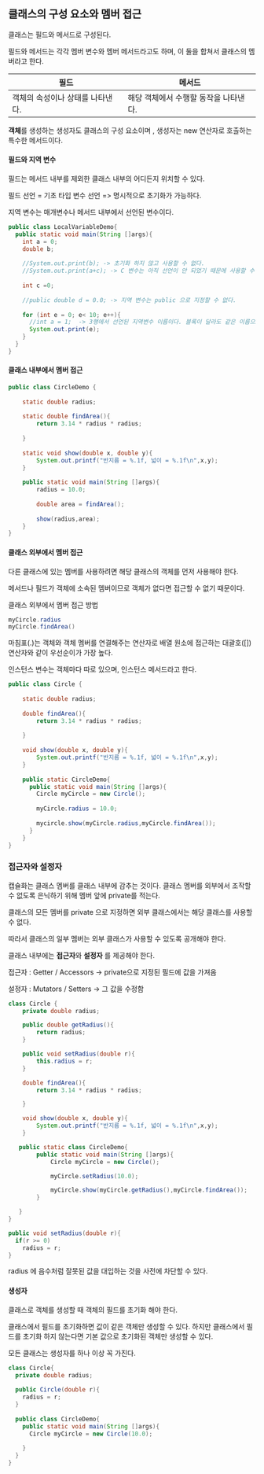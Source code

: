 ## 클래스의 구성 요소와 멤버 접근 



클래스는 필드와 메서드로 구성된다.

필드와 메서드는 각각 멤버 변수와 멤버 메서드라고도 하며, 이 둘을 합쳐서 클래스의 멤버라고 한다.

| 필드                             | 메서드                                |
| -------------------------------- | ------------------------------------- |
| 객체의 속성이나 상태를 나타낸다. | 해당 객체에서 수행할 동작을 나타낸다. |



**객체**를 생성하는 생성자도 클래스의 구성 요소이며 , 생성자는 new 연산자로 호출하는 특수한 메서드이다.



#### 필드와 지역 변수

필드는 메서드 내부를 제외한 클래스 내부의 어디든지 위치할 수 있다.

필드 선언 = 기초 타입 변수 선언 => 명시적으로 초기화가 가능하다.

지역 변수는 매개변수나 메서드 내부에서 선언된 변수이다.



```java
public class LocalVariableDemo{
  public static void main(String []args){
    int a = 0;
    double b;
    
    //System.out.print(b); -> 초기화 하지 않고 사용할 수 없다.
    //System.out.print(a+c); -> C 변수는 아직 선언이 안 되었기 때문에 사용할 수 없다.
    
    int c =0;
    
    //public double d = 0.0; -> 지역 변수는 public 으로 지정할 수 없다.
    
    for (int e = 0; e< 10; e++){
      //int a = 1;  -> 3행에서 선언된 지역변수 이름이다. 블록이 달라도 같은 이름으로는 다시 선언할 수 없다 .
      System.out.print(e);
    }
  }
}
```



#### 클래스 내부에서 멤버 접근

```java
public class CircleDemo {
    
    static double radius;
    
    static double findArea(){
        return 3.14 * radius * radius;
        
    }
    
    static void show(double x, double y){
        System.out.printf("반지름 = %.1f, 넓이 = %.1f\n",x,y);
    }
    
    public static void main(String []args){
        radius = 10.0;
        
        double area = findArea();
        
        show(radius,area);
    }
}
```





#### 클래스 외부에서 멤버 접근

다른 클래스에 있는 멤버를 사용하려면 해당 클래스의 객체를 먼저 사용해야 한다.

메서드나 필드가 객체에 소속된 멤버이므로 객체가 없다면 접근할 수 없기 때문이다.



클래스 외부에서 멤버 접근 방법

```java
myCircle.radius
myCircle.findArea()
```



마침표(.)는 객체와 객체 멤버를 연결해주는 연산자로 배열 원소에 접근하는 대괄호([]) 연산자와 같이 우선순이가 가장 높다.

인스턴스 변수는 객체마다 따로 있으며, 인스턴스 메서드라고 한다.



```java
public class Circle {
    
    static double radius;
    
    double findArea(){
        return 3.14 * radius * radius;
        
    }
    
    void show(double x, double y){
        System.out.printf("반지름 = %.1f, 넓이 = %.1f\n",x,y);
    }
    
    public static CircleDemo{
      public static void main(String []args){
        Circle myCircle = new Circle();
        
        myCircle.radius = 10.0;
        
        mycircle.show(myCircle.radius,myCircle.findArea());
      }
    }
}
```



### 접근자와 설정자 

캡슐화는 클래스 멤버를 클래스 내부에 감추는 것이다. 클래스 멤버를 외부에서 조작할 수 없도록 은닉하기 위해 멤버 앞에 private를 적는다.

클래스의 모든 멤버를 private 으로 지정하면 외부 클래스에서는 해당 클래스를 사용할 수 없다.

따라서 클래스의 일부 멤버는 외부 클래스가 사용할 수 있도록 공개해야 한다.

클래스 내부에는 **접근자**와 **설정자** 를 제공해야 한다. 

접근자 : Getter / Accessors -> private으로 지정된 필드에 값을 가져옴

설정자 : Mutators / Setters  -> 그 값을 수정함 

```java
class Circle {
    private double radius;

    public double getRadius(){
        return radius;
    }

    public void setRadius(double r){
        this.radius = r;
    }

    double findArea(){
        return 3.14 * radius * radius;

    }

    void show(double x, double y){
        System.out.printf("반지름 = %.1f, 넓이 = %.1f\n",x,y);
    }

   public static class CircleDemo{
        public static void main(String []args){
            Circle myCircle = new Circle();

            myCircle.setRadius(10.0);

            myCircle.show(myCircle.getRadius(),myCircle.findArea());
        }

   }
}

```

```java
public void setRadius(double r){
  if(r >= 0)
    radius = r;
}
```

radius 에 음수처럼 잘못된 값을 대입하는 것을 사전에 차단할 수 있다.



#### 생성자

클래스로 객체를 생성할 때 객체의 필드를 초기화 해야 한다.

클래스에서 필드를 초기화하면 값이 같은 객체만 생성할 수 있다. 하지만 클래스에서 필드를 초기화 하지 않는다면 기본 값으로 초기화된 객체만 생성할 수 있다.

모든 클래스는 생성자를 하나 이상 꼭 가진다.

```java
class Circle{
  private double radius;
  
  public Circle(double r){
    radius = r;
  }
  
  public class CircleDemo{
    public static void main(String []args){
      Circle myCircle = new Circle(10.0);
      
    }
  }
}
```

